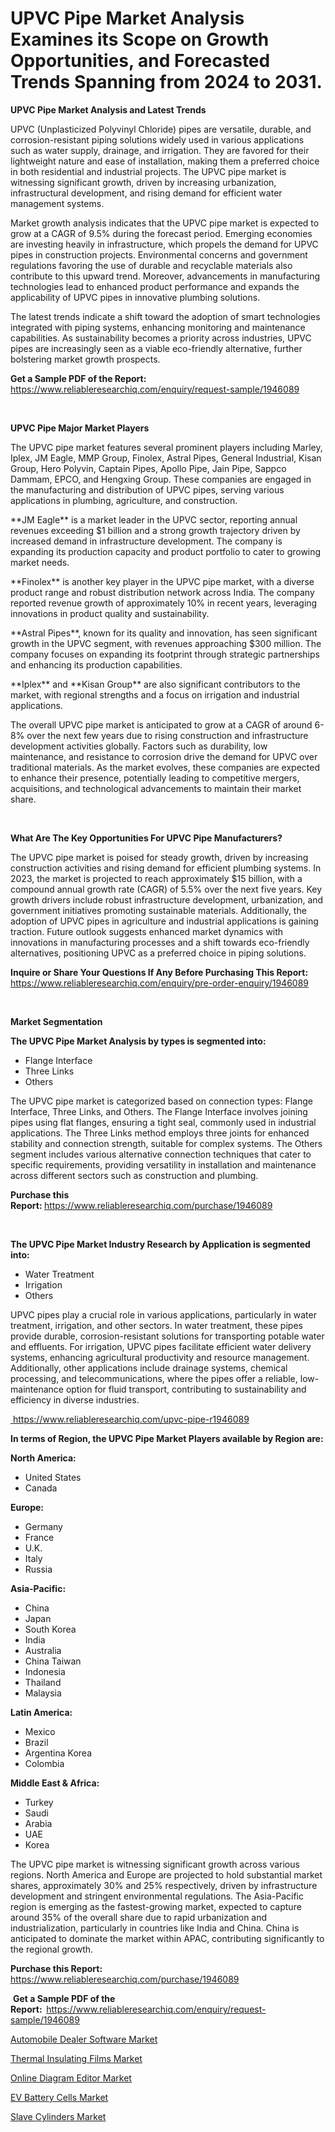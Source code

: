<p><h1>UPVC Pipe Market Analysis Examines its Scope on Growth Opportunities, and Forecasted Trends Spanning from 2024 to 2031.</h1></p><p><strong>UPVC Pipe Market Analysis and Latest Trends</strong></p>
<p><p>UPVC (Unplasticized Polyvinyl Chloride) pipes are versatile, durable, and corrosion-resistant piping solutions widely used in various applications such as water supply, drainage, and irrigation. They are favored for their lightweight nature and ease of installation, making them a preferred choice in both residential and industrial projects. The UPVC pipe market is witnessing significant growth, driven by increasing urbanization, infrastructural development, and rising demand for efficient water management systems.</p><p>Market growth analysis indicates that the UPVC pipe market is expected to grow at a CAGR of 9.5% during the forecast period. Emerging economies are investing heavily in infrastructure, which propels the demand for UPVC pipes in construction projects. Environmental concerns and government regulations favoring the use of durable and recyclable materials also contribute to this upward trend. Moreover, advancements in manufacturing technologies lead to enhanced product performance and expands the applicability of UPVC pipes in innovative plumbing solutions.</p><p>The latest trends indicate a shift toward the adoption of smart technologies integrated with piping systems, enhancing monitoring and maintenance capabilities. As sustainability becomes a priority across industries, UPVC pipes are increasingly seen as a viable eco-friendly alternative, further bolstering market growth prospects.</p></p>
<p><strong>Get a Sample PDF of the Report:&nbsp;</strong> <a href="https://www.reliableresearchiq.com/enquiry/request-sample/1946089?utm_campaign=1088&utm_medium=2&utm_source=Github&utm_content=ia&utm_term=14112024&utm_id=upvc-pipe">https://www.reliableresearchiq.com/enquiry/request-sample/1946089</a></p>
<p>&nbsp;</p>
<p><strong>UPVC Pipe Major Market Players</strong></p>
<p><p>The UPVC pipe market features several prominent players including Marley, Iplex, JM Eagle, MMP Group, Finolex, Astral Pipes, General Industrial, Kisan Group, Hero Polyvin, Captain Pipes, Apollo Pipe, Jain Pipe, Sappco Dammam, EPCO, and Hengxing Group. These companies are engaged in the manufacturing and distribution of UPVC pipes, serving various applications in plumbing, agriculture, and construction.</p><p>**JM Eagle** is a market leader in the UPVC sector, reporting annual revenues exceeding $1 billion and a strong growth trajectory driven by increased demand in infrastructure development. The company is expanding its production capacity and product portfolio to cater to growing market needs.</p><p>**Finolex** is another key player in the UPVC pipe market, with a diverse product range and robust distribution network across India. The company reported revenue growth of approximately 10% in recent years, leveraging innovations in product quality and sustainability.</p><p>**Astral Pipes**, known for its quality and innovation, has seen significant growth in the UPVC segment, with revenues approaching $300 million. The company focuses on expanding its footprint through strategic partnerships and enhancing its production capabilities.</p><p>**Iplex** and **Kisan Group** are also significant contributors to the market, with regional strengths and a focus on irrigation and industrial applications.</p><p>The overall UPVC pipe market is anticipated to grow at a CAGR of around 6-8% over the next few years due to rising construction and infrastructure development activities globally. Factors such as durability, low maintenance, and resistance to corrosion drive the demand for UPVC over traditional materials. As the market evolves, these companies are expected to enhance their presence, potentially leading to competitive mergers, acquisitions, and technological advancements to maintain their market share.</p></p>
<p>&nbsp;</p>
<p><strong>What Are The Key Opportunities For UPVC Pipe Manufacturers?</strong></p>
<p><p>The UPVC pipe market is poised for steady growth, driven by increasing construction activities and rising demand for efficient plumbing systems. In 2023, the market is projected to reach approximately $15 billion, with a compound annual growth rate (CAGR) of 5.5% over the next five years. Key growth drivers include robust infrastructure development, urbanization, and government initiatives promoting sustainable materials. Additionally, the adoption of UPVC pipes in agriculture and industrial applications is gaining traction. Future outlook suggests enhanced market dynamics with innovations in manufacturing processes and a shift towards eco-friendly alternatives, positioning UPVC as a preferred choice in piping solutions.</p></p>
<p><strong>Inquire or Share Your Questions If Any Before Purchasing This Report:</strong> <a href="https://www.reliableresearchiq.com/enquiry/pre-order-enquiry/1946089?utm_campaign=1088&utm_medium=2&utm_source=Github&utm_content=ia&utm_term=14112024&utm_id=upvc-pipe">https://www.reliableresearchiq.com/enquiry/pre-order-enquiry/1946089</a></p>
<p>&nbsp;</p>
<p><strong>Market Segmentation</strong></p>
<p><strong>The UPVC Pipe Market Analysis by types is segmented into:</strong></p>
<p><ul><li>Flange Interface</li><li>Three Links</li><li>Others</li></ul></p>
<p><p>The UPVC pipe market is categorized based on connection types: Flange Interface, Three Links, and Others. The Flange Interface involves joining pipes using flat flanges, ensuring a tight seal, commonly used in industrial applications. The Three Links method employs three joints for enhanced stability and connection strength, suitable for complex systems. The Others segment includes various alternative connection techniques that cater to specific requirements, providing versatility in installation and maintenance across different sectors such as construction and plumbing.</p></p>
<p><strong>Purchase this Report:&nbsp;</strong><a href="https://www.reliableresearchiq.com/purchase/1946089?utm_campaign=1088&utm_medium=2&utm_source=Github&utm_content=ia&utm_term=14112024&utm_id=upvc-pipe">https://www.reliableresearchiq.com/purchase/1946089</a></p>
<p>&nbsp;</p>
<p><strong>The UPVC Pipe Market Industry Research by Application is segmented into:</strong></p>
<p><ul><li>Water Treatment</li><li>Irrigation</li><li>Others</li></ul></p>
<p><p>UPVC pipes play a crucial role in various applications, particularly in water treatment, irrigation, and other sectors. In water treatment, these pipes provide durable, corrosion-resistant solutions for transporting potable water and effluents. For irrigation, UPVC pipes facilitate efficient water delivery systems, enhancing agricultural productivity and resource management. Additionally, other applications include drainage systems, chemical processing, and telecommunications, where the pipes offer a reliable, low-maintenance option for fluid transport, contributing to sustainability and efficiency in diverse industries.</p></p>
<p><a href="https://www.reliableresearchiq.com/upvc-pipe-r1946089?utm_campaign=1088&utm_medium=2&utm_source=Github&utm_content=ia&utm_term=14112024&utm_id=upvc-pipe">&nbsp;https://www.reliableresearchiq.com/upvc-pipe-r1946089</a></p>
<p><strong>In terms of Region, the UPVC Pipe Market Players available by Region are:</strong></p>
<p>
    <p> <strong> North America: </strong>
        <ul>
            <li>United States</li>
            <li>Canada</li>
        </ul>
        </p> 
    <p> <strong> Europe: </strong>
        <ul>
            <li>Germany</li>
            <li>France</li>
            <li>U.K.</li>
            <li>Italy</li>
            <li>Russia</li>
        </ul>
        </p> 
    <p> <strong> Asia-Pacific: </strong>
        <ul>
            <li>China</li>
            <li>Japan</li>
            <li>South Korea</li>
            <li>India</li>
            <li>Australia</li>
            <li>China Taiwan</li>
            <li>Indonesia</li>
            <li>Thailand</li>
            <li>Malaysia</li>
        </ul>
        </p> 
    <p> <strong> Latin America: </strong>
        <ul>
            <li>Mexico</li>
            <li>Brazil</li>
            <li>Argentina Korea</li>
            <li>Colombia</li>
        </ul>
        </p> 
    <p> <strong> Middle East & Africa: </strong>
        <ul>
            <li>Turkey</li>
            <li>Saudi</li>
            <li>Arabia</li>
            <li>UAE</li>
            <li>Korea</li>
        </ul>
    </p>
    </p>
<p><p>The UPVC pipe market is witnessing significant growth across various regions. North America and Europe are projected to hold substantial market shares, approximately 30% and 25% respectively, driven by infrastructure development and stringent environmental regulations. The Asia-Pacific region is emerging as the fastest-growing market, expected to capture around 35% of the overall share due to rapid urbanization and industrialization, particularly in countries like India and China. China is anticipated to dominate the market within APAC, contributing significantly to the regional growth.</p></p>
<p><strong>Purchase this Report: </strong><a href="https://www.reliableresearchiq.com/purchase/1946089?utm_campaign=1088&utm_medium=2&utm_source=Github&utm_content=ia&utm_term=14112024&utm_id=upvc-pipe">https://www.reliableresearchiq.com/purchase/1946089</a></p>
<p>&nbsp;<strong>Get a Sample PDF of the Report:&nbsp;&nbsp;</strong><a href="https://www.reliableresearchiq.com/enquiry/request-sample/1946089?utm_campaign=1088&utm_medium=2&utm_source=Github&utm_content=ia&utm_term=14112024&utm_id=upvc-pipe">https://www.reliableresearchiq.com/enquiry/request-sample/1946089</a></p>
<p><strong></strong></p>
<p><p><a href="https://issuu.com/reportprime-2/docs/automobile-dealer-software-market-s_82addd763695dc?utm_campaign=1088&utm_medium=2&utm_source=Github&utm_content=ia&utm_term=14112024&utm_id=upvc-pipe">Automobile Dealer Software Market</a></p><p><a href="https://www.linkedin.com/pulse/thermal-insulating-films-market-global-regional-analysis-lt36e?utm_campaign=1088&utm_medium=2&utm_source=Github&utm_content=ia&utm_term=14112024&utm_id=upvc-pipe">Thermal Insulating Films Market</a></p><p><a href="https://issuu.com/reportprime-2/docs/online-diagram-editor-market-size-2_7dea1ee46c572e?utm_campaign=1088&utm_medium=2&utm_source=Github&utm_content=ia&utm_term=14112024&utm_id=upvc-pipe">Online Diagram Editor Market</a></p><p><a href="https://www.linkedin.com/pulse/ev-battery-cells-market-analysis-product-segmentation-regional-wmage?utm_campaign=1088&utm_medium=2&utm_source=Github&utm_content=ia&utm_term=14112024&utm_id=upvc-pipe">EV Battery Cells Market</a></p><p><a href="https://www.linkedin.com/pulse/global-slave-cylinders-market-trends-insights-growth-opportunities-oigue?utm_campaign=1088&utm_medium=2&utm_source=Github&utm_content=ia&utm_term=14112024&utm_id=upvc-pipe">Slave Cylinders Market</a></p></p>